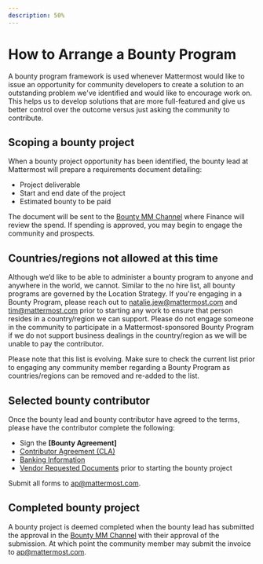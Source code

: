 ```yaml
---
description: 50%
---
```


# How to Arrange a Bounty Program

A bounty program framework is used whenever Mattermost would like to issue an opportunity for community developers to create a solution to an outstanding problem we've identified and would like to encourage work on. This helps us to develop solutions that are more full-featured and give us better control over the outcome versus just asking the community to contribute.

## Scoping a bounty project

When a bounty project opportunity has been identified, the bounty lead at Mattermost will prepare a requirements document detailing:

* Project deliverable
* Start and end date of the project
* Estimated bounty to be paid

The document will be sent to the [Bounty MM Channel](https://community.mattermost.com/private-core/channels/developer-bounty-program) where Finance will review the spend. If spending is approved, you may begin to engage the community and prospects.

## Countries/regions not allowed at this time

Although we’d like to be able to administer a bounty program to anyone and anywhere in the world, we cannot. Similar to the no hire list, all bounty programs are governed by the Location Strategy. If you're engaging in a Bounty Program, please reach out to [natalie.jew@mattermost.com](mailto:natalie.jew@mattermost.com) and [tim@mattermost.com](mailto:tim@mattermost.com) prior to starting any work to ensure that person resides in a country/region we can support. Please do not engage someone in the community to participate in a Mattermost-sponsored Bounty Program if we do not support business dealings in the country/region as we will be unable to pay the contributor.

Please note that this list is evolving. Make sure to check the current list prior to engaging any community member regarding a Bounty Program as countries/regions can be removed and re-added to the list.

## Selected bounty contributor

Once the bounty lead and bounty contributor have agreed to the terms, please have the contributor complete the following:

* Sign the **\[Bounty Agreement\]**
* [Contributor Agreement \(CLA\)](https://mattermost.org/mattermost-contributor-agreement/)
* [Banking Information](https://handbook.mattermost.com/company/how-to-guides-for-staff/how-to-get-paid#payments-made-by-mattermost)
* [Vendor Requested Documents](https://handbook.mattermost.com/operations/finance/spending-company-money/procurement/how-to-on-board-as-a-vendor#new-vendor-or-contractor) prior to starting the bounty project

Submit all forms to [ap@mattermost.com](mailto:ap@mattermost.com).

## Completed bounty project

A bounty project is deemed completed when the bounty lead has submitted the approval in the [Bounty MM Channel](https://community-release.mattermost.com/private-core/channels/developer-bounty-program) with their approval of the submission. At which point the community member may submit the invoice to [ap@mattermost.com](mailto:ap@mattermost.com).
